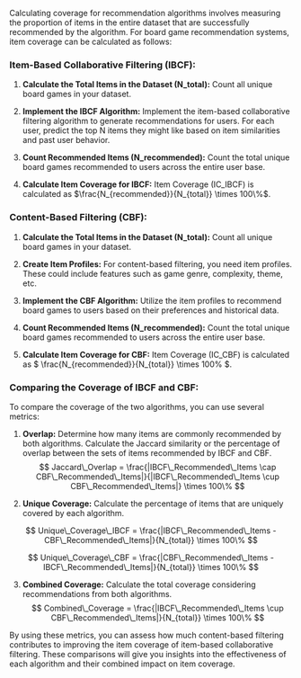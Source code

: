 Calculating coverage for recommendation algorithms involves measuring the proportion of items in the entire dataset that are successfully recommended by the algorithm. For board game recommendation systems, item coverage can be calculated as follows:

### Item-Based Collaborative Filtering (IBCF):

1. **Calculate the Total Items in the Dataset (N_total):** Count all unique board games in your dataset.

2. **Implement the IBCF Algorithm:** Implement the item-based collaborative filtering algorithm to generate recommendations for users. For each user, predict the top N items they might like based on item similarities and past user behavior.

3. **Count Recommended Items (N_recommended):** Count the total unique board games recommended to users across the entire user base.

4. **Calculate Item Coverage for IBCF:** Item Coverage (IC_IBCF) is calculated as $\frac{N_{recommended}}{N_{total}} \times 100\%$.

### Content-Based Filtering (CBF):

1. **Calculate the Total Items in the Dataset (N_total):** Count all unique board games in your dataset.

2. **Create Item Profiles:** For content-based filtering, you need item profiles. These could include features such as game genre, complexity, theme, etc. 

3. **Implement the CBF Algorithm:** Utilize the item profiles to recommend board games to users based on their preferences and historical data.

4. **Count Recommended Items (N_recommended):** Count the total unique board games recommended to users across the entire user base.

5. **Calculate Item Coverage for CBF:** Item Coverage (IC_CBF) is calculated as $ \frac{N_{recommended}}{N_{total}} \times 100\% $.

### Comparing the Coverage of IBCF and CBF:

To compare the coverage of the two algorithms, you can use several metrics:

1. **Overlap:** Determine how many items are commonly recommended by both algorithms. Calculate the Jaccard similarity or the percentage of overlap between the sets of items recommended by IBCF and CBF.
   $$
   Jaccard\_Overlap = \frac{|IBCF\_Recommended\_Items \cap CBF\_Recommended\_Items|}{|IBCF\_Recommended\_Items \cup CBF\_Recommended\_Items|} \times 100\%
   $$

2. **Unique Coverage:** Calculate the percentage of items that are uniquely covered by each algorithm.

  $$
   Unique\_Coverage\_IBCF = \frac{|IBCF\_Recommended\_Items - CBF\_Recommended\_Items|}{N_{total}} \times 100\%
  $$

  $$
   Unique\_Coverage\_CBF = \frac{|CBF\_Recommended\_Items - IBCF\_Recommended\_Items|}{N_{total}} \times 100\%
  $$

3. **Combined Coverage:** Calculate the total coverage considering recommendations from both algorithms.
$$
   Combined\_Coverage = \frac{|IBCF\_Recommended\_Items \cup CBF\_Recommended\_Items|}{N_{total}} \times 100\%
$$

By using these metrics, you can assess how much content-based filtering contributes to improving the item coverage of item-based collaborative filtering. These comparisons will give you insights into the effectiveness of each algorithm and their combined impact on item coverage.